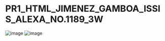 # PR1_HTML_JIMENEZ_GAMBOA_ISSIS_ALEXA_NO.1189_3W
![image](https://github.com/user-attachments/assets/7d6ced78-6926-49f2-9723-a78403beb557)
![image](https://github.com/user-attachments/assets/38df85bb-ab20-4c5b-b29d-8fd979461e35)
